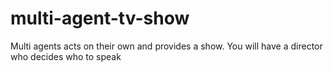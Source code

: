 # multi-agent-tv-show
Multi agents acts on their own and provides a show. You will have a director who decides who to speak

